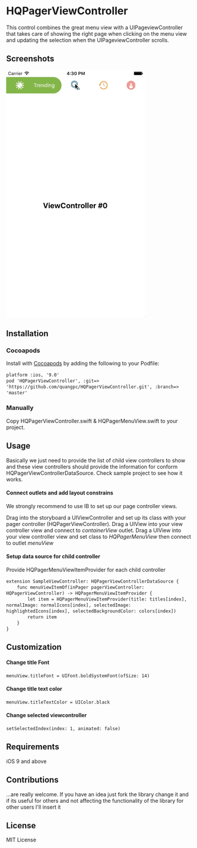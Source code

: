 # HQPagerViewController

This control combines the great menu view with a UIPageviewController that takes care of showing the right page when clicking on the menu view and updating the selection when the UIPageviewController scrolls.

## Screenshots
![Sample screenshot](/sample.gif)

## Installation

### Cocoapods

Install with [Cocoapods](http://cocoapods.org/) by adding the following to your Podfile:

```
platform :ios, '9.0'
pod 'HQPagerViewController', :git=> 'https://github.com/quangpc/HQPagerViewController.git', :branch=> 'master'
```

### Manually
Copy HQPagerViewController.swift & HQPagerMenuView.swift to your project.

## Usage
Basically we just need to provide the list of child view controllers to show and these view controllers should provide the information for conform HQPagerViewControllerDataSource.
Check sample project to see how it works.

#### Connect outlets and add layout constrains
We strongly recommend to use IB to set up our page controller views.

Drag into the storyboard a UIViewController and set up its class with your pager controller (HQPagerViewController). Drag a UIView into your view controller view and connect to *containerView* outlet. Drag a UIView into your view controller view and set class to *HQPagerMenuView* then connect to outlet *menuView*

#### Setup data source for child controller
Provide HQPagerMenuViewItemProvider for each child controller

```
extension SampleViewController: HQPagerViewControllerDataSource {
    func menuViewItemOf(inPager pagerViewController: HQPagerViewController) -> HQPagerMenuViewItemProvider {
        let item = HQPagerMenuViewItemProvider(title: titles[index], normalImage: normalIcons[index], selectedImage: highlightedIcons[index], selectedBackgroundColor: colors[index])
        return item
    }
}
```
## Customization

#### Change title Font

```
menuView.titleFont = UIFont.boldSystemFont(ofSize: 14)
```

#### Change title text color

```
menuView.titleTextColor = UIColor.black
```

#### Change selected viewcontroller

```
setSelectedIndex(index: 1, animated: false)
```

## Requirements
iOS 9 and above

## Contributions
...are really welcome. If you have an idea just fork the library change it and if its useful for others and not affecting the functionality of the library for other users I'll insert it

## License
MIT License
